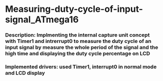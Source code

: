 # Measuring-duty-cycle-of-input-signal_ATmega16
### Description: Implmenting the internal capture unit concept with Timer1 and intrerrupt0 to  measure the duty cycle of an input signal by measure the whole period of the signal and the high time and displaying the duty cycle percentage on LCD
### Implemented drivers: used Timer1, interrupt0 in normal mode and LCD display 

